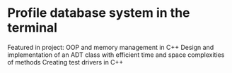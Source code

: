 # Profile database system in the terminal

Featured in project:
OOP and memory management in C++
Design and implementation of an ADT class with efficient time and space complexities of methods
Creating test drivers in C++
